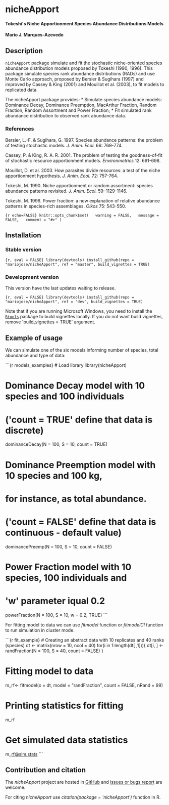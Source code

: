 nicheApport
===========

#### Tokeshi's Niche Apportionment Species Abundance Distributions Models

**Mario J. Marques-Azevedo**

Description
-----------

`nicheApport` package simulate and fit the stochastic niche-oriented
species abundance distribution models proposed by Tokeshi (1990, 1996).
This package simulate species rank abundance distributions (RADs) and
use Monte Carlo approach, proposed by Bersier & Sugihara (1997) and
improved by Cassey & King (2001) and Mouillot et al. (2003), to fit
models to replicated data.

The nicheApport package provides: \* Simulate species abundance models:
Dominance Decay, Dominance Preemption, MacArthur Fraction, Random
Fraction, Random Assortment and Power Fraction; \* Fit simulated rank
abundance distribution to observed rank abundance data.

### References

Bersier, L.-F. & Sugihara, G. 1997. Species abundance patterns: the
problem of testing stochastic models. *J. Anim. Ecol.* 66: 769-774.

Cassey, P. & King, R. A. R. 2001. The problem of testing the
goodness-of-fit of stochastic resource apportionment models.
*Environmetrics* 12: 691-698.

Mouillot, D. et al. 2003. How parasites divide resources: a test of the
niche apportionment hypothesis. *J. Anim. Ecol.* 72: 757-764.

Tokeshi, M. 1990. Niche apportionment or random assortment: species
abundance patterns revisited. *J. Anim. Ecol.* 59: 1129-1146.

Tokeshi, M. 1996. Power fraction: a new explanation of relative
abundance patterns in species-rich assemblages. *Oikos* 75: 543-550.

`{r echo=FALSE} knitr::opts_chunk$set(   warning = FALSE,   message = FALSE,   comment = "#>" )`

Installation
------------

### Stable version

`{r, eval = FALSE} library(devtools) install_github(repo = "mariojose/nicheApport", ref = "master", build_vignettes = TRUE)`

### Development version

This version have the last updates waiting to release.

`{r, eval = FALSE} library(devtools) install_github(repo = "mariojose/nicheApport", ref = "dev", build_vignettes = TRUE)`

Note that if you are running Microsoft Windows, you need to install the
[`Rtools`](https://cran.r-project.org/bin/windows/Rtools/index.html)
package to build vignettes locally. If you do not want build vignettes,
remove 'build\_vignettes = TRUE' argument.

Example of usage
----------------

We can simulate one of the six models informing number of species, total
abundance and type of data:

\`\`\`{r models\_examples} \# Load library library(nicheApport)

Dominance Decay model with 10 species and 100 individuals
=========================================================

('count = TRUE' define that data is discrete)
=============================================

dominanceDecay(N = 100, S = 10, count = TRUE)

Dominance Preemption model with 10 species and 100 kg,
======================================================

for instance, as total abundance.
=================================

('count = FALSE' define that data is continuous - default value)
================================================================

dominancePreemp(N = 100, S = 10, count = FALSE)

Power Fraction model with 10 species, 100 individuals and
=========================================================

'w' parameter iqual 0.2
=======================

powerFraction(N = 100, S = 10, w = 0.2, TRUE) \`\`\`

For fitting model to data we can use *fitmodel* function or *fitmodelCl*
function to run simulation in cluster mode.

\`\`\`{r fit\_example} \# Creating an abstract data with 10 replicates
and 40 ranks (species) dt &lt;- matrix(nrow = 10, ncol = 40) for(i in
1:length(dt\[ ,1\])){ dt\[i, \] &lt;- randFraction(N = 100, S = 40,
count = FALSE) }

Fitting model to data
=====================

m\_rf&lt;- fitmodel(x = dt, model = "randFraction", count = FALSE, nRand
= 99)

Printing statistics for fitting
===============================

m\_rf

Get simulated data statistics
=============================

m\_rf@sim.stats \`\`\`

Contribution and citation
-------------------------

The *nicheApport* project are hosted in
[GitHub](https://github.com/mariojose/nicheApport/) and [issues or bugs
report](https://github.com/mariojose/nicheApport/issues) are welcome.

For citing *nicheApport* use *citation(package = 'nicheApport')*
function in R.
